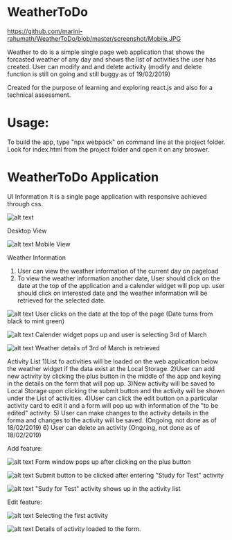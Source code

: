 # WeatherToDo
https://github.com/marini-rahumath/WeatherToDo/blob/master/screenshot/Mobile.JPG



Weather to do is a simple single page web application that shows the forcasted weather of any day and shows the list of activities the user has created. User can modify and and delete activity (modify and delete function is still on going and still buggy as of 19/02/2019)

Created for the purpose of learning and exploring react.js and also for a technical assessment.

# Usage:
To build the app, type "npx webpack" on command line at the project folder.
Look for index.html from the project folder and open it on any broswer.



# WeatherToDo Application

UI Information
It is a single page application with responsive achieved through css. 

![alt text](https://github.com/marini-rahumath/WeatherToDo/blob/master/screenshot/Desktop.JPG)

Desktop View


![alt text](https://github.com/marini-rahumath/WeatherToDo/blob/master/screenshot/Mobile.JPG)
Mobile View



Weather Information
1) User can view the weather information of the current day on pageload
2) To view the weather information another date, User should click on the date at the top of the application and a calender widget will pop up. user should click on interested date and the weather information will be retrieved for the selected date.


![alt text](https://github.com/marini-rahumath/WeatherToDo/blob/master/screenshot/weather1.JPG)
User clicks on the date at the top of the page (Date turns from black to mint green)

![alt text](https://github.com/marini-rahumath/WeatherToDo/blob/master/screenshot/weather3.JPG)
Calender widget pops up and user is selecting 3rd of  March

![alt text](https://github.com/marini-rahumath/WeatherToDo/blob/master/screenshot/weather4.JPG)
Weather details of 3rd of March is retrieved


Activity List
1)List fo activities will be loaded on the web application below the weather widget if the data exist at the Local Storage.
2)User can add new activity by clicking the plus button in the middle of the app and keying in the details on the form that will pop up.
3)New activity will be saved to Local Storage upon clicking the submit button and the activity will be shown under the List of activities.
4)User can click the edit button on a particular activity card to edit it and a form will pop up with information of the "to be edited" activity.
5) User can make changes to the activity details in the forma and changes to the activity will be saved. (Ongoing, not done as of 18/02/2019)
6) User can delete an activity (Ongoing, not done as of 18/02/2019)

Add feature:

![alt text](https://github.com/marini-rahumath/WeatherToDo/blob/master/screenshot/activity.JPG)
Form window pops up after clicking on the plus button

![alt text](https://github.com/marini-rahumath/WeatherToDo/blob/master/screenshot/activity3.JPG)
Submit button to be clicked after entering "Study for Test" activity

![alt text](https://github.com/marini-rahumath/WeatherToDo/blob/master/screenshot/activity4.JPG)
"Sudy for Test" activity shows up in the activity list

Edit feature:

![alt text](https://github.com/marini-rahumath/WeatherToDo/blob/master/screenshot/Edit.JPG)
Selecting the first activity

![alt text](https://github.com/marini-rahumath/WeatherToDo/blob/master/screenshot/Edit2.JPG)
Details of activity loaded to the form.










